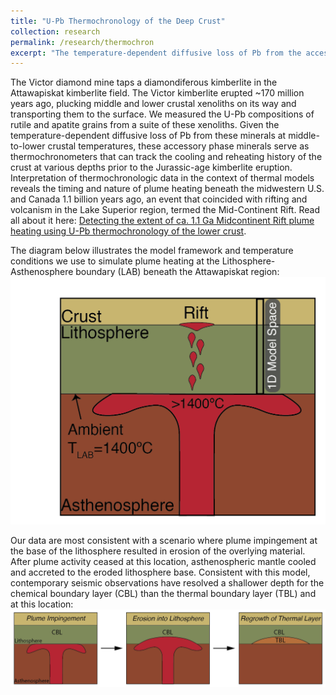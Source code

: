 ```yaml
---
title: "U-Pb Thermochronology of the Deep Crust"
collection: research
permalink: /research/thermochron
excerpt: "The temperature-dependent diffusive loss of Pb from the accessory phase minerals rutile, apatite, and titanite in deep crustal xenoliths afford the opportunity to track the billion-year cooling histories of the middle to lower crust. <br><img src='/images/thermochron/xenolith.jpg'>"
---
```


The Victor diamond mine taps a diamondiferous kimberlite in the Attawapiskat kimberlite field. The Victor kimberlite erupted ~170 million years ago, plucking middle and lower crustal xenoliths on its way and transporting them to the surface. We measured the U-Pb compositions of rutile and apatite grains from a suite of these xenoliths. Given the temperature-dependent diffusive loss of Pb from these minerals at middle-to-lower crustal temperatures, these accessory phase minerals serve as thermochronometers that can track the cooling and reheating history of the crust at various depths prior to the Jurassic-age kimberlite eruption. Interpretation of thermochronologic data in the context of thermal models reveals the timing and nature of plume heating beneath the midwestern U.S. and Canada 1.1 billion years ago, an event that coincided with rifting and volcanism in the Lake Superior region, termed the Mid-Continent Rift. Read all about it here: [Detecting the extent of ca. 1.1 Ga Midcontinent Rift plume heating using U-Pb thermochronology of the lower crust](https://pubs.geoscienceworld.org/gsa/geology/article/46/10/911/548171/Detecting-the-extent-of-ca-11-Ga-Midcontinent-Rift?guestAccessKey=386072c8-2e76-4f48-a034-2d9bd19de004).  


The diagram below illustrates the model framework and temperature conditions we use to simulate plume heating at the Lithosphere-Asthenosphere boundary (LAB) beneath the Attawapiskat region:
<img src='/images/thermochron/Plume_heating_only-01.png'>

Our data are most consistent with a scenario where plume impingement at the base of the lithosphere resulted in erosion of the overlying material. After plume activity ceased at this location, asthenospheric mantle cooled and accreted to the eroded lithosphere base. Consistent with this model, contemporary seismic observations have resolved a shallower depth for the chemical boundary layer (CBL) than the thermal boundary layer (TBL) and  at this location: <img src='/images/thermochron/Impingement_Erosion_Diagram.png'>
